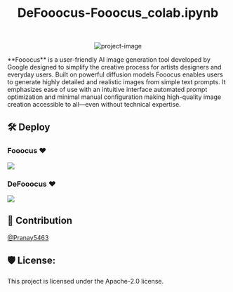 <h1 align="center" id="title">DeFooocus-Fooocus_colab.ipynb</h1>

<br>

<p align="center"><img src="https://socialify.git.ci/Pranay5463/DeFooocus-Fooocus_colab.ipynb/image?custom_description=Fooocus+is+a+user-friendly+AI+image+generation+tool&amp;description=1&amp;font=Source+Code+Pro&amp;language=1&amp;name=1&amp;owner=1&amp;pattern=Floating+Cogs&amp;theme=Auto" alt="project-image"></p>

<p id="description">**Fooocus** is a user-friendly AI image generation tool developed by Google designed to simplify the creative process for artists designers and everyday users. Built on powerful diffusion models Fooocus enables users to generate highly detailed and realistic images from simple text prompts. It emphasizes ease of use with an intuitive interface automated prompt optimization and minimal manual configuration making high-quality image creation accessible to all—even without technical expertise.</p>

<h2>🛠️ Deploy </h2>

<h3>Fooocus ❤️</h3><a href="https://colab.research.google.com/github/Pranay5463/DeFooocus-Fooocus_colab.ipynb/blob/main/Fooocus_colab.ipynb"><img src="https://colab.research.google.com/assets/colab-badge.svg"></a>

<h3>DeFooocus ❤️</h3><a href="https://colab.research.google.com/github/Pranay5463/DeFooocus-Fooocus_colab.ipynb/blob/main/DeFooocus_colab.ipynb"><img src="https://colab.research.google.com/assets/colab-badge.svg"></a>

<h2>🍰 Contribution</h2>

<a href="https://github.com/Prany5463">@Pranay5463</a>

<h2>🛡️ License:</h2>

This project is licensed under the Apache-2.0 license.
